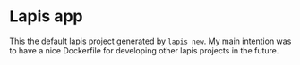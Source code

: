 # Lapis app

This the default lapis project generated by `lapis new`. My main intention was to have a nice Dockerfile for developing other lapis projects in the future.